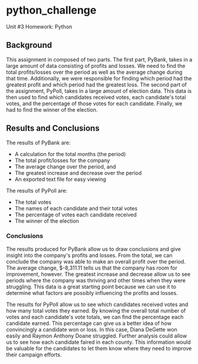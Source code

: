 # python_challenge
Unit #3 Homework: Python

## Background

This assignment in composed of two parts. The first part, PyBank, takes in a large amount of data consisting of profits and losses. We need to find the total profits/losses over the period as well as the average change during that time. Additionally, we were responsible for finding which period had the greatest profit and which period had the greatest loss. The second part of the assignment, PyPoll, takes in a large amount of election data. This data is then used to find which candidates received votes, each candidate's total votes, and the percentage of those votes for each candidate. Finally, we had to find the winner of the election. 

## Results and Conclusions

The results of PyBank are:
- A calculation for the total months (the period)
- The total profit/losses for the company
- The average change over the period, and
- The greatest increase and decrease over the period
- An exported text file for easy viewing

The results of PyPoll are:
- The total votes
- The names of each candidate and their total votes
- The percentage of votes each candidate received
- The winner of the election

### Conclusions
The results produced for PyBank allow us to draw conclusions and give insight into the company's profits and losses. From the total, we can conclude the company was able to make an overall profit over the period. The average change, $-8,311.11 tells us that the company has room for improvement, however. The greatest increase and decrease allow us to see periods where the company was thriving and other times when they were struggling. This data is a great starting point because we can use it to determine what factors are possibly influencing the profits and losses. 

The results for PyPoll allow us to see which candidates received votes and how many total votes they earned. By knowing the overall total number of votes and each candidate's vote totals, we can find the percentage each candidate earned. This percentage can give us a better idea of how convincingly a candidate won or loss. In this case, Diana DeGette won easily and Raymon Anthony Doane struggled. Further analysis could allow us to see how each candidate faired in each county. This information would be valuable for the candidates to let them know where they need to improve their campaign efforts. 
